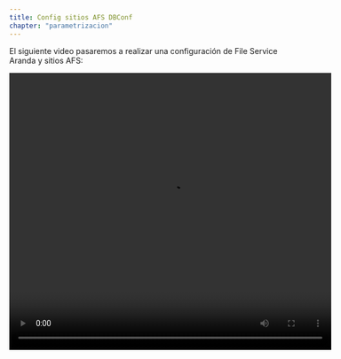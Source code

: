 ```yaml
---
title: Config sitios AFS DBConf
chapter: "parametrizacion"
---
```


El siguiente video pasaremos a  realizar una configuración de File Service Aranda y sitios AFS:

<video width="580" height="500" controls> <source src="*" type="video/mp4"> Your browser does not support the video tag. </video>
